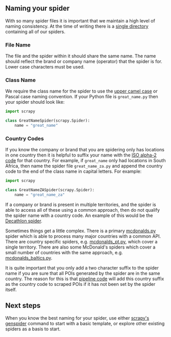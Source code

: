 ## Naming your spider

With so many spider files it is important that we maintain a high level of naming consistency. At the time of writing there is a [single directory](../locations/spiders) containing all of our spiders.

### File Name

The file and the spider within it should share the same name. The name should reflect the brand or company name (operator) that the spider is for. Lower case characters must be used.

### Class Name

We require the class name for the spider to use the [upper camel case](https://en.wikipedia.org/wiki/Camel_case) or Pascal case naming convention. If your Python file is `great_name.py` then your spider should look like:

```python
import scrapy

class GreatNameSpider(scrapy.Spider):
    name = "great_name"
```

### Country Codes

If you know the company or brand that you are spidering only has locations in one country then it is helpful to suffix your name with the [ISO alpha-2 code](https://en.wikipedia.org/wiki/ISO_3166-1_alpha-2) for that country. For example,  if `great_name` only had locations in South Africa, then name the spider file `great_name_za.py` and append the country code to the end of the class name in capital letters. For example:

```python
import scrapy

class GreatNameZASpider(scrapy.Spider):
    name = "great_name_za"
```

If a company or brand is present in multiple territories, and the spider is able to access all of these using a common approach, then do not qualify the spider name with a country code. An example of this would be the [Decathlon spider](../locations/spiders/decathlon.py).

Sometimes things get a little complex. There is a primary [mcdonalds.py](../locations/spiders/mcdonalds.py) spider which is able to process many major countries with a common API. There are country specific spiders, e.g. [mcdonalds_pt.py](../locations/spiders/mcdonalds_pt.py), which cover a single territory. There are also some McDonald's spiders which cover a small number of countries with the same approach, e.g. [mcdonalds_baltics.py](../locations/spiders/mcdonalds_baltics.py).

It is quite important that you only add a two character suffix to the spider name if you are sure that all POIs generated by the spider are in the same country. The reason for this is that [pipeline code](../locations/pipelines/country_code_clean_up.py) will add this country suffix as the country code to scraped POIs if it has not been set by the spider itself.

## Next steps

When you know the best naming for your spider, use either [scrapy's genspider](https://docs.scrapy.org/en/latest/topics/commands.html#std-command-genspider) command to start with a basic template, or explore other existing spiders as a basis to start.
